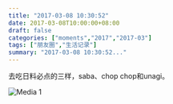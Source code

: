```yaml
---
title: "2017-03-08 10:30:52"
date: 2017-03-08T10:00:00+08:00
draft: false
categories: ["moments","2017","2017-03"]
tags: ["朋友圈","生活记录"]
summary: "2017-03-08 10:30:52..."
---
```


去吃日料必点的三样，saba、chop chop和unagi。

![Media 1](/Moments/photos/2017-03-08/201703081030520.jpg)

